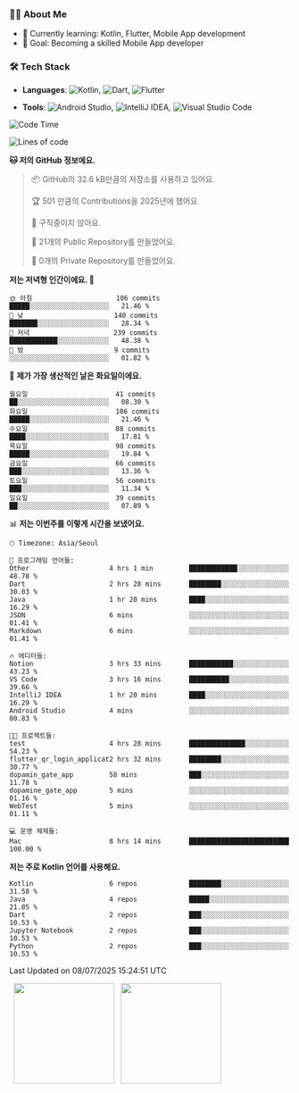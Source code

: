 ### 👨‍💻 About Me
- 🌱 Currently learning: Kotlin, Flutter, Mobile App development
- 🎯 Goal: Becoming a skilled Mobile App developer

### 🛠 Tech Stack
- **Languages**: ![Kotlin](https://img.shields.io/badge/Kotlin-0095D5?style=flat-square&logo=kotlin&logoColor=white), ![Dart](https://img.shields.io/badge/Dart-0175C2?style=flat-square&logo=dart&logoColor=white), ![Flutter](https://img.shields.io/badge/Flutter-02569B?style=flat-square&logo=flutter&logoColor=white)

- **Tools**:
![Android Studio](https://img.shields.io/badge/Android%20Studio-3DDC84?style=flat-square&logo=android-studio&logoColor=white), 
![IntelliJ IDEA](https://img.shields.io/badge/IntelliJ%20IDEA-000000?style=flat-square&logo=intellij-idea&logoColor=white), 
![Visual Studio Code](https://img.shields.io/badge/VS%20Code-007ACC?style=flat-square&logo=visual-studio-code&logoColor=white)

<!--START_SECTION:waka-->
![Code Time](http://img.shields.io/badge/Code%20Time-196%20hrs%2028%20mins-blue)

![Lines of code](https://img.shields.io/badge/%EC%A0%80%EB%8A%94%20%EC%97%AC%ED%83%9C%EA%B9%8C%EC%A7%80%20-291.6%20thousand%20%EC%A4%84%EC%9D%98%20%EC%BD%94%EB%93%9C%EB%A5%BC%20%EC%9E%91%EC%84%B1%ED%96%88%EC%96%B4%EC%9A%94.-blue)

**🐱 저의 GitHub 정보에요.** 

> 📦 GitHub의 32.6 kB만큼의 저장소를 사용하고 있어요. 
 > 
> 🏆 501 만큼의 Contributions을 2025년에 했어요
 > 
> 🚫 구직중이지 않아요.
 > 
> 📜 21개의 Public Repository를 만들었어요. 
 > 
> 🔑 0개의 Private Repository를 만들었어요. 
 > 
**저는 저녁형 인간이에요. 🦉** 

```text
🌞 아침                     106 commits         █████░░░░░░░░░░░░░░░░░░░░   21.46 % 
🌆 낮　                     140 commits         ███████░░░░░░░░░░░░░░░░░░   28.34 % 
🌃 저녁                     239 commits         ████████████░░░░░░░░░░░░░   48.38 % 
🌙 밤　                     9 commits           ░░░░░░░░░░░░░░░░░░░░░░░░░   01.82 % 
```
📅 **제가 가장 생산적인 날은 화요일이에요.** 

```text
월요일                      41 commits          ██░░░░░░░░░░░░░░░░░░░░░░░   08.30 % 
화요일                      106 commits         █████░░░░░░░░░░░░░░░░░░░░   21.46 % 
수요일                      88 commits          ████░░░░░░░░░░░░░░░░░░░░░   17.81 % 
목요일                      98 commits          █████░░░░░░░░░░░░░░░░░░░░   19.84 % 
금요일                      66 commits          ███░░░░░░░░░░░░░░░░░░░░░░   13.36 % 
토요일                      56 commits          ███░░░░░░░░░░░░░░░░░░░░░░   11.34 % 
일요일                      39 commits          ██░░░░░░░░░░░░░░░░░░░░░░░   07.89 % 
```


📊 **저는 이번주를 이렇게 시간을 보냈어요.** 

```text
🕑︎ Timezone: Asia/Seoul

💬 프로그래밍 언어들: 
Other                    4 hrs 1 min         ████████████░░░░░░░░░░░░░   48.78 % 
Dart                     2 hrs 28 mins       ████████░░░░░░░░░░░░░░░░░   30.03 % 
Java                     1 hr 20 mins        ████░░░░░░░░░░░░░░░░░░░░░   16.29 % 
JSON                     6 mins              ░░░░░░░░░░░░░░░░░░░░░░░░░   01.41 % 
Markdown                 6 mins              ░░░░░░░░░░░░░░░░░░░░░░░░░   01.41 % 

🔥 에디터들: 
Notion                   3 hrs 33 mins       ███████████░░░░░░░░░░░░░░   43.23 % 
VS Code                  3 hrs 16 mins       ██████████░░░░░░░░░░░░░░░   39.66 % 
IntelliJ IDEA            1 hr 20 mins        ████░░░░░░░░░░░░░░░░░░░░░   16.29 % 
Android Studio           4 mins              ░░░░░░░░░░░░░░░░░░░░░░░░░   00.83 % 

🐱‍💻 프로젝트들: 
test                     4 hrs 28 mins       ██████████████░░░░░░░░░░░   54.23 % 
flutter_qr_login_applicat2 hrs 32 mins       ████████░░░░░░░░░░░░░░░░░   30.77 % 
dopamin_gate_app         58 mins             ███░░░░░░░░░░░░░░░░░░░░░░   11.78 % 
dopamine_gate_app        5 mins              ░░░░░░░░░░░░░░░░░░░░░░░░░   01.16 % 
WebTest                  5 mins              ░░░░░░░░░░░░░░░░░░░░░░░░░   01.11 % 

💻 운영 체제들: 
Mac                      8 hrs 14 mins       █████████████████████████   100.00 % 
```

**저는 주로 Kotlin 언어를 사용해요.** 

```text
Kotlin                   6 repos             ████████░░░░░░░░░░░░░░░░░   31.58 % 
Java                     4 repos             █████░░░░░░░░░░░░░░░░░░░░   21.05 % 
Dart                     2 repos             ███░░░░░░░░░░░░░░░░░░░░░░   10.53 % 
Jupyter Notebook         2 repos             ███░░░░░░░░░░░░░░░░░░░░░░   10.53 % 
Python                   2 repos             ███░░░░░░░░░░░░░░░░░░░░░░   10.53 % 
```




 Last Updated on 08/07/2025 15:24:51 UTC
<!--END_SECTION:waka-->

<p>
  <img height="180em" src="https://github-readme-stats.vercel.app/api?username=JongHyun070105&show_icons=true&include_all_commits=true&bg_color=0d1117&title_color=ffffff&text_color=c9d1d9&icon_color=79ff97">
  <img height="180em" src="https://github-readme-stats.vercel.app/api/top-langs/?username=JongHyun070105&layout=compact&langs_count=4&bg_color=0d1117&title_color=ffffff&text_color=c9d1d9&hide=php,jupyter%20notebook&hide_repo=EcoStep,mimir,git-session">
</p>
